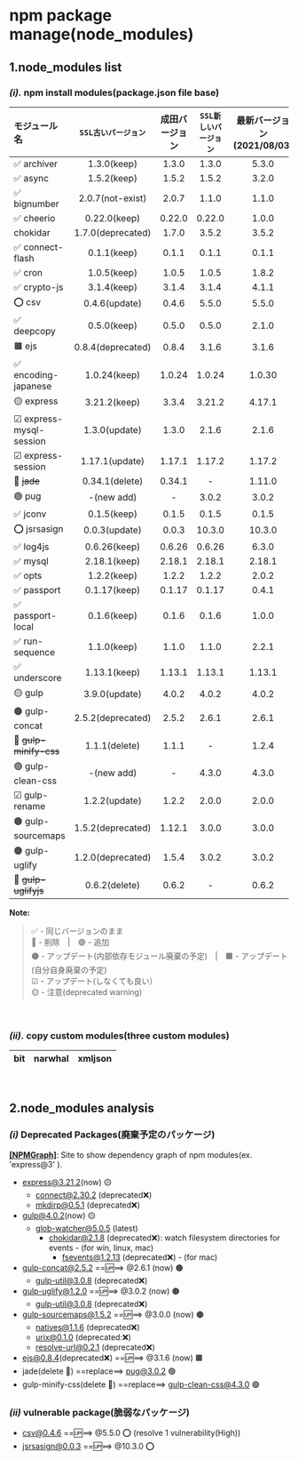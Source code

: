 npm package manage(node_modules)
===

1.node_modules list
---

### *(i).* npm install modules(package.json file base)

|モジュール名|`SSL古いバージョン`|成田バージョン|`SSL新しいバージョン`|最新バージョン(2021/08/03)|
|:---|:---:|:---:|:---:|:---:|
|✅ archiver|1.3.0(keep)|1.3.0|1.3.0|5.3.0|
|✅ async|1.5.2(keep)|1.5.2|1.5.2|3.2.0|
|✅ bignumber|2.0.7(not-exist)|2.0.7|1.1.0|1.1.0|
|✅ cheerio|0.22.0(keep)|0.22.0|0.22.0|1.0.0|
|chokidar|1.7.0(deprecated)|1.7.0|3.5.2|3.5.2|
|✅ connect-flash|0.1.1(keep)|0.1.1|0.1.1|0.1.1|
|✅ cron|1.0.5(keep)|1.0.5|1.0.5|1.8.2|
|✅ crypto-js|3.1.4(keep)|3.1.4|3.1.4|4.1.1|
|⭕ csv|0.4.6(update)|0.4.6|5.5.0|5.5.0|
|✅ deepcopy|0.5.0(keep)|0.5.0|0.5.0|2.1.0|
|🟫 ejs|0.8.4(deprecated)|0.8.4|3.1.6|3.1.6|
|✅ encoding-japanese|1.0.24(keep)|1.0.24|1.0.24|1.0.30|
|🟡 express|3.21.2(keep)|3.3.4|3.21.2|4.17.1|
|☑ express-mysql-session|1.3.0(update)|1.3.0|2.1.6|2.1.6|
|☑ express-session|1.17.1(update)|1.17.1|1.17.2|1.17.2|
|🔴 ~~jade~~|0.34.1(delete)|0.34.1|-|1.11.0|
|🟢 pug|-(new add)|-|3.0.2|3.0.2|
|✅ jconv|0.1.5(keep)|0.1.5|0.1.5|0.1.5|
|⭕ jsrsasign|0.0.3(update)|0.0.3|10.3.0|10.3.0|
|✅ log4js|0.6.26(keep)|0.6.26|0.6.26|6.3.0|
|✅ mysql|2.18.1(keep)|2.18.1|2.18.1|2.18.1|
|✅ opts|1.2.2(keep)|1.2.2|1.2.2|2.0.2|
|✅ passport|0.1.17(keep)|0.1.17|0.1.17|0.4.1|
|✅ passport-local|0.1.6(keep)|0.1.6|0.1.6|1.0.0|
|✅ run-sequence|1.1.0(keep)|1.1.0|1.1.0|2.2.1|
|✅ underscore|1.13.1(keep)|1.13.1|1.13.1|1.13.1|
|🟡 gulp|3.9.0(update)|4.0.2|4.0.2|4.0.2|
|🟤 gulp-concat|2.5.2(deprecated)|2.5.2|2.6.1|2.6.1|
|🔴 ~~gulp-minify-css~~|1.1.1(delete)|1.1.1|-|1.2.4|
|🟢 gulp-clean-css|-(new add)|-|4.3.0|4.3.0|
|☑ gulp-rename|1.2.2(update)|1.2.2|2.0.0|2.0.0|
|🟤 gulp-sourcemaps|1.5.2(deprecated)|1.12.1|3.0.0|3.0.0|
|🟤 gulp-uglify|1.2.0(deprecated)|1.5.4|3.0.2|3.0.2|
|🔴 ~~gulp-uglifyjs~~|0.6.2(delete)|0.6.2|-|0.6.2|

**Note:** 

>  ✅ - 同じバージョンのまま         
>  🔴 - 削除　|　🟢 - 追加                   
>  🟤 - アップデート(内部依存モジュール廃棄の予定)　|　🟫 - アップデート(自分自身廃棄の予定)               
>  ☑ - アップデート(しなくても良い）                  
>  🟡 - 注意(deprecated warning)    
<br>

### *(ii).* copy custom modules(three custom modules)

|bit|narwhal|xmljson|
|:---:|:---:|:---:|
<br>

2.node_modules analysis
---

### *(i)* Deprecated Packages(廃棄予定のパッケージ)

[**[NPMGraph]**](https://npmgraph.js.org/): Site to show dependency graph of npm modules(ex. 'express@3' ).

* express@3.21.2(now) 🟡   
    * connect@2.30.2 (deprecated:x:)
    * mkdirp@0.5.1 (deprecated:x:)    
* gulp@4.0.2(now) 🟡
    * glob-watcher@5.0.5 (latest)
      * chokidar@2.1.8 (deprecated:x:): watch filesystem directories for events - (for win, linux, mac)
         * fsevents@1.2.13 (deprecated:x:) - (for mac)
* gulp-concat@2.5.2     ==:up:==>      @2.6.1 (now) 🟤
    * gulp-util@3.0.8 (deprecated:x:)
* gulp-uglify@1.2.0     ==:up:==>      @3.0.2 (now) 🟤
    * gulp-util@3.0.8 (deprecated:x:)
* gulp-sourcemaps@1.5.2    ==:up:==>      @3.0.0 (now) 🟤
    * natives@1.1.6 (deprecated:x:)
    * urix@0.1.0 (deprecated::x:)
    * resolve-url@0.2.1 (deprecated:x:)
* ejs@0.8.4(deprecated:x:)    ==:up:==>      @3.1.6 (now) 🟫
* jade(delete 🔴)    ==replace==>      pug@3.0.2 🟢
* gulp-minify-css(delete 🔴)  ==replace==>    gulp-clean-css@4.3.0 🟢

### *(ii)* vulnerable package(脆弱なパッケージ)

* csv@0.4.6 ==:up:==> @5.5.0 ⭕ (resolve 1 vulnerability(High))
* jsrsasign@0.0.3 ==:up:==> @10.3.0 ⭕

